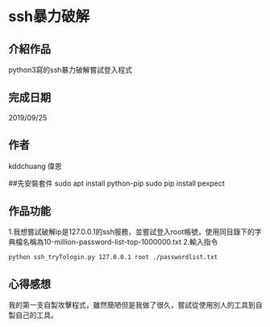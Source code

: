 # ssh暴力破解

## 介紹作品

python3寫的ssh暴力破解嘗試登入程式


## 完成日期

2019/09/25
## 作者

kddchuang 偉恩

##先安裝套件
sudo apt install python-pip
sudo pip install pexpect

## 作品功能
1.我想嘗試破解ip是127.0.0.1的ssh服務，並嘗試登入root帳號，使用同目錄下的字典檔名稱為10-million-password-list-top-1000000.txt
2.輸入指令
```
python ssh_tryTologin.py 127.0.0.1 root ./passwordlist.txt
```

## 心得感想

我的第一支自製攻擊程式，雖然簡陋但是我做了很久，嘗試從使用別人的工具到自製自己的工具。
